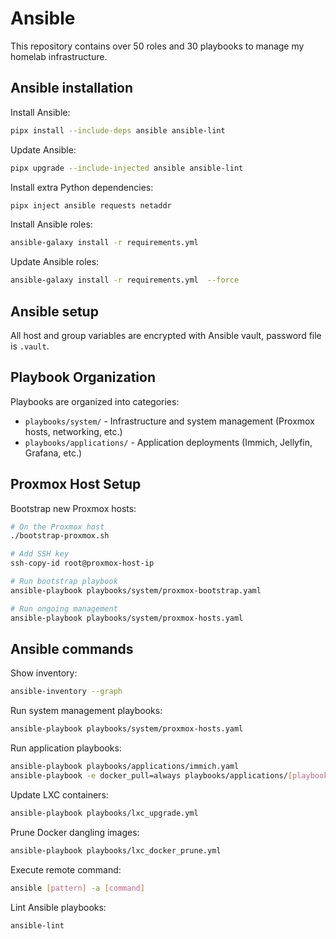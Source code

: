 # Ansible

This repository contains over 50 roles and 30 playbooks to manage my homelab infrastructure.

## Ansible installation

Install Ansible:

```bash
pipx install --include-deps ansible ansible-lint
```

Update Ansible:

```bash
pipx upgrade --include-injected ansible ansible-lint
```

Install extra Python dependencies:

```bash
pipx inject ansible requests netaddr
```

Install Ansible roles:

```bash
ansible-galaxy install -r requirements.yml
```

Update Ansible roles:

```bash
ansible-galaxy install -r requirements.yml  --force
```

## Ansible setup

All host and group variables are encrypted with Ansible vault, password file is `.vault`.

## Playbook Organization

Playbooks are organized into categories:

- `playbooks/system/` - Infrastructure and system management (Proxmox hosts, networking, etc.)
- `playbooks/applications/` - Application deployments (Immich, Jellyfin, Grafana, etc.)

## Proxmox Host Setup

Bootstrap new Proxmox hosts:

```bash
# On the Proxmox host
./bootstrap-proxmox.sh

# Add SSH key
ssh-copy-id root@proxmox-host-ip

# Run bootstrap playbook
ansible-playbook playbooks/system/proxmox-bootstrap.yaml

# Run ongoing management
ansible-playbook playbooks/system/proxmox-hosts.yaml
```

## Ansible commands

Show inventory:

```bash
ansible-inventory --graph
```

Run system management playbooks:

```bash
ansible-playbook playbooks/system/proxmox-hosts.yaml
```

Run application playbooks:

```bash
ansible-playbook playbooks/applications/immich.yaml
ansible-playbook -e docker_pull=always playbooks/applications/[playbook]
```

Update LXC containers:

```bash
ansible-playbook playbooks/lxc_upgrade.yml
```

Prune Docker dangling images:

```bash
ansible-playbook playbooks/lxc_docker_prune.yml
```

Execute remote command:

```bash
ansible [pattern] -a [command]
```

Lint Ansible playbooks:

```bash
ansible-lint
```
